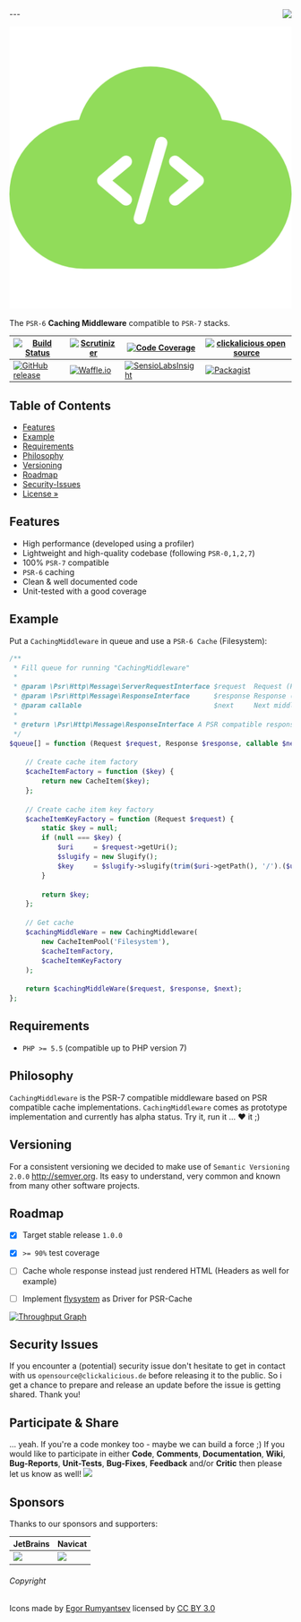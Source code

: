 <img src="https://avatars2.githubusercontent.com/u/514566?v=3&u=4615dfc4970d93dea5d3eaf996b7903ee6e24e20&s=140" align="right" />
---

![Logo of Caching Middleware](docs/logo-large.png)

The `PSR-6` **Caching Middleware** compatible to `PSR-7` stacks.

| [![Build Status](https://img.shields.io/travis/clickalicious/CachingMiddleware.svg)](https://travis-ci.org/clickalicious/CachingMiddleware) 	| [![Scrutinizer](https://img.shields.io/scrutinizer/g/clickalicious/CachingMiddleware.svg)](https://scrutinizer-ci.com/g/clickalicious/CachingMiddleware/) 	| [![Code Coverage](https://scrutinizer-ci.com/g/clickalicious/CachingMiddleware/badges/coverage.png?b=master)](https://scrutinizer-ci.com/g/clickalicious/CachingMiddleware/?branch=master) 	| [![clickalicious open source](https://img.shields.io/badge/clickalicious-open--source-green.svg?style=flat)](https://www.clickalicious.de/) 	|
|---	|---	|---	|---	|
| [![GitHub release](https://img.shields.io/github/release/clickalicious/CachingMiddleware.svg?style=flat)](https://github.com/clickalicious/CachingMiddleware/releases) 	| [![Waffle.io](https://img.shields.io/waffle/label/clickalicious/CachingMiddleware/in%20progress.svg)](https://waffle.io/clickalicious/CachingMiddleware)  	| [![SensioLabsInsight](https://insight.sensiolabs.com/projects/2448be05-7ef4-45ae-b800-7965209f47a0/mini.png)](https://insight.sensiolabs.com/projects/2448be05-7ef4-45ae-b800-7965209f47a0) 	| [![Packagist](https://img.shields.io/packagist/l/clickalicious/CachingMiddleware.svg?style=flat)](https://opensource.org/licenses/BSD-3-Clause)  	|


## Table of Contents

- [Features](#features)
- [Example](#example)
- [Requirements](#requirements)
- [Philosophy](#philosophy)
- [Versioning](#versioning)
- [Roadmap](#roadmap)
- [Security-Issues](#security-issues)  
- [License »](LICENSE)


## Features

 - High performance (developed using a profiler)
 - Lightweight and high-quality codebase (following `PSR-0,1,2,7`)
 - 100% `PSR-7` compatible
 - `PSR-6` caching
 - Clean & well documented code
 - Unit-tested with a good coverage


## Example

Put a `CachingMiddleware` in queue and use a `PSR-6 Cache` (Filesystem):

```php
/**
 * Fill queue for running "CachingMiddleware"
 *
 * @param \Psr\Http\Message\ServerRequestInterface $request  Request (PSR) to process
 * @param \Psr\Http\Message\ResponseInterface      $response Response (PSR) to use
 * @param callable                                 $next     Next middleware in stack
 *
 * @return \Psr\Http\Message\ResponseInterface A PSR compatible response
 */
$queue[] = function (Request $request, Response $response, callable $next) {

    // Create cache item factory
    $cacheItemFactory = function ($key) {
        return new CacheItem($key);
    };

    // Create cache item key factory
    $cacheItemKeyFactory = function (Request $request) {
        static $key = null;
        if (null === $key) {
            $uri     = $request->getUri();
            $slugify = new Slugify();
            $key     = $slugify->slugify(trim($uri->getPath(), '/').($uri->getQuery() ? '?'.$uri->getQuery() : ''));
        }

        return $key;
    };

    // Get cache
    $cachingMiddleWare = new CachingMiddleware(
        new CacheItemPool('Filesystem'),
        $cacheItemFactory,
        $cacheItemKeyFactory
    );

    return $cachingMiddleWare($request, $response, $next);
};
```


## Requirements

 - `PHP >= 5.5` (compatible up to PHP version 7)


## Philosophy

`CachingMiddleware` is the PSR-7 compatible middleware based on PSR compatible cache implementations. `CachingMiddleware` comes as prototype implementation and currently has alpha status. Try it, run it ... ♥ it ;)


## Versioning

For a consistent versioning we decided to make use of `Semantic Versioning 2.0.0` http://semver.org. Its easy to understand, very common and known from many other software projects.


## Roadmap

- [x] Target stable release `1.0.0`
- [x] `>= 90%` test coverage
- [ ] Cache whole response instead just rendered HTML (Headers as well for example)
- [ ] Implement [flysystem](http://flysystem.thephpleague.com/ "flysystem") as Driver for PSR-Cache


[![Throughput Graph](https://graphs.waffle.io/clickalicious/CachingMiddleware/throughput.svg)](https://waffle.io/clickalicious/CachingMiddleware/metrics)


## Security Issues

If you encounter a (potential) security issue don't hesitate to get in contact with us `opensource@clickalicious.de` before releasing it to the public. So i get a chance to prepare and release an update before the issue is getting shared. Thank you!


## Participate & Share

... yeah. If you're a code monkey too - maybe we can build a force ;) If you would like to participate in either **Code**, **Comments**, **Documentation**, **Wiki**, **Bug-Reports**, **Unit-Tests**, **Bug-Fixes**, **Feedback** and/or **Critic** then please let us know as well!
<a href="https://twitter.com/intent/tweet?hashtags=&original_referer=http%3A%2F%2Fgithub.com%2F&text=CachingMiddleware%20-%20PSR-7%20compatible%20stack%20implementation%20based%20on%20PSR-6.%20%40phpfluesterer%20%23CachingMiddleware%20%23php%20https%3A%2F%2Fgithub.com%2Fclickalicious%2FCachingMiddleware&tw_p=tweetbutton" target="_blank">
  <img src="http://jpillora.com/github-twitter-button/img/tweet.png"></img>
</a>


## Sponsors

Thanks to our sponsors and supporters:  

| JetBrains | Navicat |
|---|---|
| <a href="https://www.jetbrains.com/phpstorm/" title="PHP IDE :: JetBrains PhpStorm" target="_blank"><img src="https://resources.jetbrains.com/assets/media/open-graph/jetbrains_250x250.png" height="55"></img></a> | <a href="http://www.navicat.com/" title="Navicat GUI - DB GUI-Admin-Tool for MySQL, MariaDB, SQL Server, SQLite, Oracle & PostgreSQL" target="_blank"><img src="http://upload.wikimedia.org/wikipedia/en/9/90/PremiumSoft_Navicat_Premium_Logo.png" height="55" /></a>  |


###### Copyright
Icons made by <a href="http://www.flaticon.com/authors/egor-rumyantsev" title="Egor Rumyantsev">Egor Rumyantsev</a> licensed by <a href="http://creativecommons.org/licenses/by/3.0/" title="Creative Commons BY 3.0">CC BY 3.0</a>


[1]: https://packagist "packagist.org - Package registry of composer"
